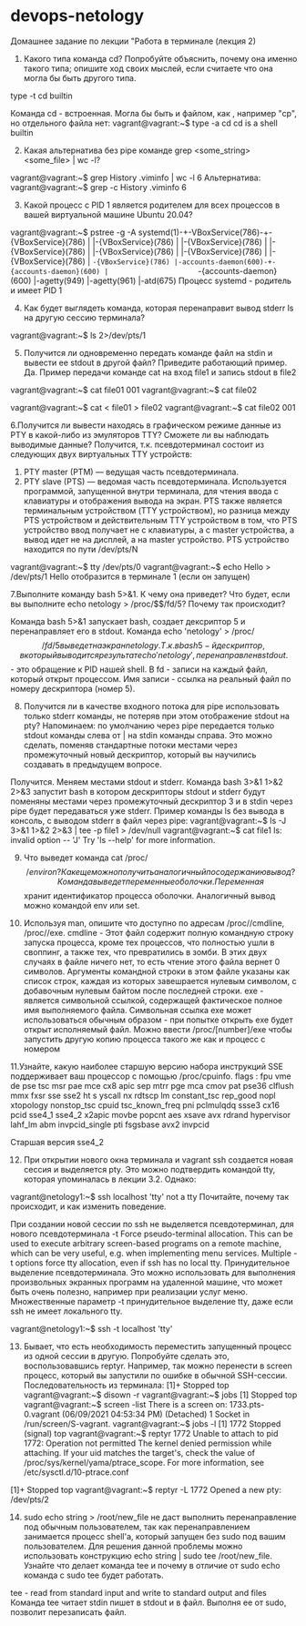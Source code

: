 # devops-netology
Домашнее задание по лекции "Работа в терминале (лекция 2)
1. Какого типа команда cd? Попробуйте объяснить, почему она именно такого типа; опишите ход своих мыслей, если считаете что она могла бы быть другого типа.

type -t cd
builtin

Команда cd - встроенная. Могла бы быть и файлом, как , например "cp", но отдельного файла нет:
vagrant@vagrant:~$ type -a cd
cd is a shell builtin 

2. Какая альтернатива без pipe команде grep <some_string> <some_file> | wc -l? 

vagrant@vagrant:~$ grep History .viminfo | wc -l
6
Альтернатива: 
vagrant@vagrant:~$ grep -c History .viminfo
6

3. Какой процесс с PID 1 является родителем для всех процессов в вашей виртуальной машине Ubuntu 20.04?

vagrant@vagrant:~$ pstree -g -A
systemd(1)-+-VBoxService(786)-+-{VBoxService}(786)
           |                  |-{VBoxService}(786)
           |                  |-{VBoxService}(786)
           |                  |-{VBoxService}(786)
           |                  |-{VBoxService}(786)
           |                  |-{VBoxService}(786)
           |                  |-{VBoxService}(786)
           |                  `-{VBoxService}(786)
           |-accounts-daemon(600)-+-{accounts-daemon}(600)
           |                      `-{accounts-daemon}(600)
           |-agetty(949)
           |-agetty(961)
           |-atd(675)
Процесс systemd - родитель и имеет PID 1

4. Как будет выглядеть команда, которая перенаправит вывод stderr ls на другую сессию терминала?

vagrant@vagrant:~$ ls 2>/dev/pts/1

5. Получится ли одновременно передать команде файл на stdin и вывести ее stdout в другой файл? Приведите работающий пример.
Да. Пример передачи команде cat на вход file1 и запись stdout в file2

vagrant@vagrant:~$ cat file01
001
vagrant@vagrant:~$ cat file02

vagrant@vagrant:~$ cat < file01 > file02
vagrant@vagrant:~$ cat file02
001

6.Получится ли вывести находясь в графическом режиме данные из PTY в какой-либо из эмуляторов TTY? 
Сможете ли вы наблюдать выводимые данные?
Получится, т.к. псевдотерминал состоит из следующих двух виртуальных TTY устройств:
1) PTY master (PTM) — ведущая часть псевдотерминала. 
2) PTY slave (PTS) — ведомая часть псевдотерминала. Используется программой, запущенной внутри терминала, для чтения ввода с клавиатуры и отображения вывода на экран. 
PTS также является терминальным устройством (TTY устройством), но разница между PTS устройством и действительным TTY устройством в том, что PTS устройство ввод получает не с клавиатуры, а с master устройства, а вывод идет не на дисплей, а на master устройство. PTS устройство находится по пути /dev/pts/N

vagrant@vagrant:~$ tty
/dev/pts/0
vagrant@vagrant:~$ echo Hello > /dev/pts/1
Hello отобразится в терминале 1 (если он запущен)

7.Выполните команду bash 5>&1. К чему она приведет? Что будет, если вы выполните echo netology > /proc/$$/fd/5? Почему так происходит?

Команда bash 5>&1 запускает bash, создает  дексриптор 5 и перенаправляет его в stdout. 
Команда echo 'netology' > /proc/$$/fd/5 выведет на экран  netology. Т.к. в bash 5-й дескриптор, в который выводится результат  echo 'netology' , перенаправлен в stdout. $$ - это  обращение к PID нашей shell. 
В fd - записи на каждый файл, который открыт процессом. Имя записи - ссылка на реальный файл по номеру дескриптора (номер 5). 

8. Получится ли в качестве входного потока для pipe использовать только stderr команды, не потеряв при этом отображение stdout на pty? Напоминаем: по умолчанию через pipe передается только stdout команды слева от | на stdin команды справа. Это можно сделать, поменяв стандартные потоки местами через промежуточный новый дескриптор, который вы научились создавать в предыдущем вопросе.

Получится. Меняем  местами stdout и stderr. Команда bash 3>&1 1>&2 2>&3 запустит bash в котором дескрипторы stdout и stderr будут поменяны местами через промежуточный дескриптор 3 и  в stdin через pipe будет передаваться уже stderr. 
Пример команды ls без вывода в консоль,  с выводом stderr в файл через pipe:
vagrant@vagrant:~$ ls -J 3>&1 1>&2 2>&3 | tee -p file1 > /dev/null
vagrant@vagrant:~$ cat file1
ls: invalid option -- 'J'
Try 'ls --help' for more information.

9. Что выведет команда cat /proc/$$/environ? Как еще можно получить аналогичный по содержанию вывод?
Команда выведет переменные оболочки. Переменная $$ хранит идентификатор процесса оболочки. Аналогичный вывод можно командой env или set.

10. Используя man, опишите что доступно по адресам /proc/<PID>/cmdline, /proc/<PID>/exe.
cmdline - Этот файл содержит полную командную строку запуска процесса, кроме тех процессов, что полностью ушли в своппинг, а также тех, что превратились в зомби. В этих двух случаях в файле ничего нет, то есть чтение этого файла вернет 0 символов. Аргументы командной строки в этом файле указаны как список строк, каждая из которых завешрается нулевым символом, с добавочным нулевым байтом после последней строки.
exe -  является символьной ссылкой, содержащей фактическое полное имя выполняемого файла. Символьная ссылка exe может использоваться обычным образом - при попытке открыть exe будет открыт исполняемый файл. Можно  ввести /proc/[number]/exe чтобы запустить другую копию процесса такого же как и процесс с номером <PID>

11.Узнайте, какую наиболее старшую версию набора инструкций SSE поддерживает ваш процессор с помощью /proc/cpuinfo.
flags           : fpu vme de pse tsc msr pae mce cx8 apic sep mtrr pge mca cmov pat pse36 clflush mmx fxsr sse sse2 ht s
yscall nx rdtscp lm constant_tsc rep_good nopl xtopology nonstop_tsc cpuid tsc_known_freq pni pclmulqdq ssse3 cx16 pcid
sse4_1 sse4_2 x2apic movbe popcnt aes xsave avx rdrand hypervisor lahf_lm abm invpcid_single pti fsgsbase avx2 invpcid

Старшая версия sse4_2

12. При открытии нового окна терминала и vagrant ssh создается новая сессия и выделяется pty. Это можно подтвердить командой tty, которая упоминалась в лекции 3.2. Однако:

vagrant@netology1:~$ ssh localhost 'tty'
not a tty
Почитайте, почему так происходит, и как изменить поведение.

При создании новой сессии по ssh не выделяется псевдотерминал, для  нового псевдотерминала 
-t      Force pseudo-terminal allocation.  This can be used to execute arbitrary screen-based programs
 on a remote machine, which can be very useful, e.g. when implementing menu services.  Multiple -t options force
        tty allocation, even if ssh has no local tty.
Принудительное выделение псевдотерминала. Это можно использовать для выполнения произвольных экранных программ на удаленной машине, что может быть очень полезно, например при реализации услуг меню. Множественные параметр -t принудительное выделение tty, даже если ssh не имеет локального tty.

vagrant@netology1:~$ ssh -t localhost 'tty' 

13. Бывает, что есть необходимость переместить запущенный процесс из одной сессии в другую. Попробуйте сделать это, воспользовавшись reptyr. Например, так можно перенести в screen процесс, который вы запустили по ошибке в обычной SSH-сессии.
Последовательность из терминала:
[1]+  Stopped                 top
vagrant@vagrant:~$ disown -r
vagrant@vagrant:~$ jobs
[1]   Stopped                 top
vagrant@vagrant:~$ screen -list
There is a screen on:
        1733.pts-0.vagrant      (06/09/2021 04:53:34 PM)        (Detached)
1 Socket in /run/screen/S-vagrant.
vagrant@vagrant:~$ jobs -l
[1]   1772 Stopped (signal)        top
vagrant@vagrant:~$ reptyr 1772
Unable to attach to pid 1772: Operation not permitted
The kernel denied permission while attaching. If your uid matches
the target's, check the value of /proc/sys/kernel/yama/ptrace_scope.
For more information, see /etc/sysctl.d/10-ptrace.conf

[1]+  Stopped                 top
vagrant@vagrant:~$ reptyr -L 1772
Opened a new pty: /dev/pts/2

14. sudo echo string > /root/new_file не даст выполнить перенаправление под обычным пользователем, так как перенаправлением занимается процесс shell'а, который запущен без sudo под вашим пользователем. Для решения данной проблемы можно использовать конструкцию echo string | sudo tee /root/new_file. Узнайте что делает команда tee и почему в отличие от sudo echo команда с sudo tee будет работать.

tee - read from standard input and write to standard output and files
 Команда tee читает stdin пишет в stdout и в файл.
Выполня  ее от sudo, позволит перезаписать файл.
